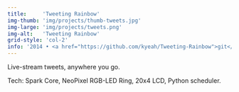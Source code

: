 ```yaml
---
title:     'Tweeting Rainbow'
img-thumb: 'img/projects/thumb-tweets.jpg'
img-large: 'img/projects/tweets.png'
img-alt:   'Tweeting Rainbow'
grid-style: 'col-2'
info: '2014 • <a href="https://github.com/kyeah/Tweeting-Rainbow">git</a>'
---
```


Live-stream tweets, anywhere you go.


<p-dark>Tech: Spark Core, NeoPixel RGB-LED Ring, 20x4 LCD, Python scheduler.</p-dark>